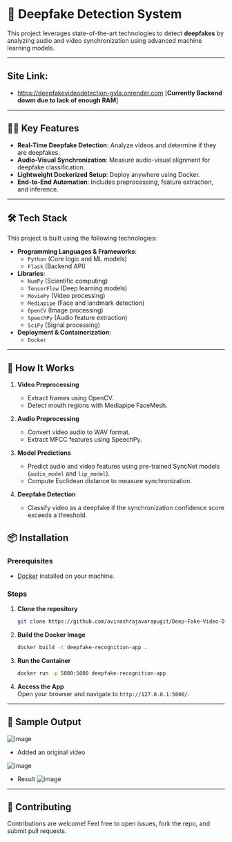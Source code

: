 
# 🎥 Deepfake Detection System  

This project leverages state-of-the-art technologies to detect **deepfakes** by analyzing audio and video synchronization using advanced machine learning models.

---
## Site Link: 
- https://deepfakevideodetection-gvla.onrender.com [**Currently Backend dowm due to lack of enough RAM**]
---
## 🧑‍💻 Key Features  

- **Real-Time Deepfake Detection**: Analyze videos and determine if they are deepfakes.  
- **Audio-Visual Synchronization**: Measure audio-visual alignment for deepfake classification.  
- **Lightweight Dockerized Setup**: Deploy anywhere using Docker.  
- **End-to-End Automation**: Includes preprocessing, feature extraction, and inference.  

---

## 🛠️ Tech Stack  

This project is built using the following technologies:  

- **Programming Languages & Frameworks**:  
  - `Python` (Core logic and ML models)  
  - `Flask` (Backend API)  
- **Libraries**:  
  - `NumPy` (Scientific computing)  
  - `TensorFlow` (Deep learning models)  
  - `MoviePy` (Video processing)  
  - `Mediapipe` (Face and landmark detection)  
  - `OpenCV` (Image processing)  
  - `SpeechPy` (Audio feature extraction)  
  - `SciPy` (Signal processing)  
- **Deployment & Containerization**:  
  - `Docker`  

---


## 🎯 How It Works  

1. **Video Preprocessing**  
   - Extract frames using OpenCV.  
   - Detect mouth regions with Mediapipe FaceMesh.  

2. **Audio Preprocessing**  
   - Convert video audio to WAV format.  
   - Extract MFCC features using SpeechPy.  

3. **Model Predictions**  
   - Predict audio and video features using pre-trained SyncNet models (`audio_model` and `lip_model`).  
   - Compute Euclidean distance to measure synchronization.  

4. **Deepfake Detection**  
   - Classify video as a deepfake if the synchronization confidence score exceeds a threshold.  


## 📦 Installation  

### Prerequisites  

- [Docker](https://www.docker.com/get-started) installed on your machine.  

### Steps  

1. **Clone the repository**  
   ```bash  
   git clone https://github.com/avinashrajavarapugit/Deep-Fake-Video-Detection.git  
   ```  

2. **Build the Docker Image**  
   ```bash  
   docker build -t deepfake-recognition-app .  
   ```  

3. **Run the Container**  
   ```bash  
   docker run -p 5000:5000 deepfake-recognition-app  
   ```  

4. **Access the App**  
   Open your browser and navigate to `http://127.0.0.1:5000/`.  

---

## 📸 Sample Output  

![image](https://github.com/user-attachments/assets/0c7f1ed7-bf58-401d-9668-e0d7616d75e0)

- Added an original video

![image](https://github.com/user-attachments/assets/4127e5a8-04bb-482e-86fb-84d9803d4d9b)

- Result
![image](https://github.com/user-attachments/assets/635734ee-ceac-46aa-b657-a00f9ce8db2f)

---

## 🤝 Contributing  

Contributions are welcome! Feel free to open issues, fork the repo, and submit pull requests.  


